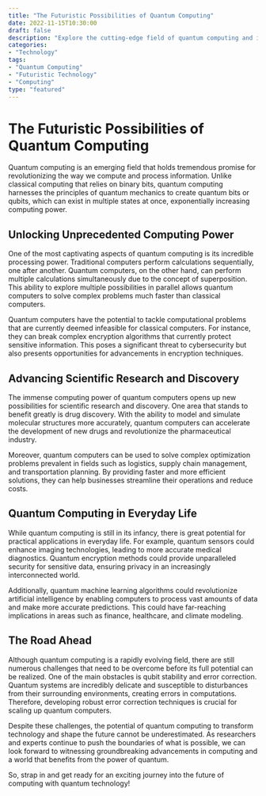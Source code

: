 ```yaml
--- 
title: "The Futuristic Possibilities of Quantum Computing" 
date: 2022-11-15T10:30:00 
draft: false 
description: "Explore the cutting-edge field of quantum computing and its potential to revolutionize technology as we know it." 
categories: 
- "Technology" 
tags: 
- "Quantum Computing" 
- "Futuristic Technology" 
- "Computing" 
type: "featured" 
--- 
```


# The Futuristic Possibilities of Quantum Computing

Quantum computing is an emerging field that holds tremendous promise for revolutionizing the way we compute and process information. Unlike classical computing that relies on binary bits, quantum computing harnesses the principles of quantum mechanics to create quantum bits or qubits, which can exist in multiple states at once, exponentially increasing computing power.

## Unlocking Unprecedented Computing Power

One of the most captivating aspects of quantum computing is its incredible processing power. Traditional computers perform calculations sequentially, one after another. Quantum computers, on the other hand, can perform multiple calculations simultaneously due to the concept of superposition. This ability to explore multiple possibilities in parallel allows quantum computers to solve complex problems much faster than classical computers.

Quantum computers have the potential to tackle computational problems that are currently deemed infeasible for classical computers. For instance, they can break complex encryption algorithms that currently protect sensitive information. This poses a significant threat to cybersecurity but also presents opportunities for advancements in encryption techniques.

## Advancing Scientific Research and Discovery

The immense computing power of quantum computers opens up new possibilities for scientific research and discovery. One area that stands to benefit greatly is drug discovery. With the ability to model and simulate molecular structures more accurately, quantum computers can accelerate the development of new drugs and revolutionize the pharmaceutical industry.

Moreover, quantum computers can be used to solve complex optimization problems prevalent in fields such as logistics, supply chain management, and transportation planning. By providing faster and more efficient solutions, they can help businesses streamline their operations and reduce costs.

## Quantum Computing in Everyday Life

While quantum computing is still in its infancy, there is great potential for practical applications in everyday life. For example, quantum sensors could enhance imaging technologies, leading to more accurate medical diagnostics. Quantum encryption methods could provide unparalleled security for sensitive data, ensuring privacy in an increasingly interconnected world.

Additionally, quantum machine learning algorithms could revolutionize artificial intelligence by enabling computers to process vast amounts of data and make more accurate predictions. This could have far-reaching implications in areas such as finance, healthcare, and climate modeling.

## The Road Ahead

Although quantum computing is a rapidly evolving field, there are still numerous challenges that need to be overcome before its full potential can be realized. One of the main obstacles is qubit stability and error correction. Quantum systems are incredibly delicate and susceptible to disturbances from their surrounding environments, creating errors in computations. Therefore, developing robust error correction techniques is crucial for scaling up quantum computers.

Despite these challenges, the potential of quantum computing to transform technology and shape the future cannot be underestimated. As researchers and experts continue to push the boundaries of what is possible, we can look forward to witnessing groundbreaking advancements in computing and a world that benefits from the power of quantum.

So, strap in and get ready for an exciting journey into the future of computing with quantum technology!
